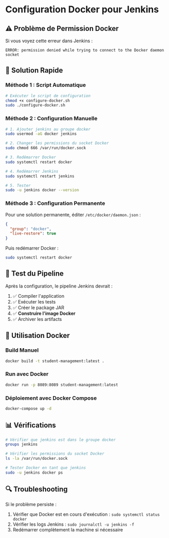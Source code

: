 # Configuration Docker pour Jenkins

## ⚠️ Problème de Permission Docker

Si vous voyez cette erreur dans Jenkins :
```
ERROR: permission denied while trying to connect to the Docker daemon socket
```

## 🔧 Solution Rapide

### Méthode 1 : Script Automatique
```bash
# Exécuter le script de configuration
chmod +x configure-docker.sh
sudo ./configure-docker.sh
```

### Méthode 2 : Configuration Manuelle
```bash
# 1. Ajouter jenkins au groupe docker
sudo usermod -aG docker jenkins

# 2. Changer les permissions du socket Docker
sudo chmod 666 /var/run/docker.sock

# 3. Redémarrer Docker
sudo systemctl restart docker

# 4. Redémarrer Jenkins
sudo systemctl restart jenkins

# 5. Tester
sudo -u jenkins docker --version
```

### Méthode 3 : Configuration Permanente
Pour une solution permanente, éditer `/etc/docker/daemon.json` :
```json
{
  "group": "docker",
  "live-restore": true
}
```

Puis redémarrer Docker :
```bash
sudo systemctl restart docker
```

## 🚀 Test du Pipeline

Après la configuration, le pipeline Jenkins devrait :
1. ✅ Compiler l'application
2. ✅ Exécuter les tests  
3. ✅ Créer le package JAR
4. ✅ **Construire l'image Docker**
5. ✅ Archiver les artifacts

## 🐳 Utilisation Docker

### Build Manuel
```bash
docker build -t student-management:latest .
```

### Run avec Docker
```bash
docker run -p 8089:8089 student-management:latest
```

### Déploiement avec Docker Compose
```bash
docker-compose up -d
```

## 📊 Vérifications

```bash
# Vérifier que jenkins est dans le groupe docker
groups jenkins

# Vérifier les permissions du socket Docker
ls -la /var/run/docker.sock

# Tester Docker en tant que jenkins
sudo -u jenkins docker ps
```

## 🔍 Troubleshooting

Si le problème persiste :
1. Vérifier que Docker est en cours d'exécution : `sudo systemctl status docker`
2. Vérifier les logs Jenkins : `sudo journalctl -u jenkins -f`
3. Redémarrer complètement la machine si nécessaire